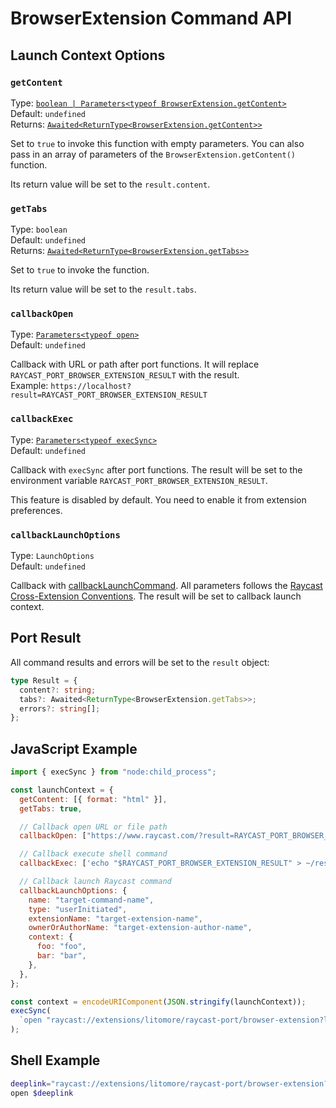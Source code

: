 # BrowserExtension Command API

## Launch Context Options

### `getContent`

Type: [`boolean | Parameters<typeof BrowserExtension.getContent>`](https://developers.raycast.com/api-reference/browser-extension#browserextension.getcontent)\
Default: `undefined`\
Returns: [`Awaited<ReturnType<BrowserExtension.getContent>>`](https://developers.raycast.com/api-reference/browser-extension#browserextension.getcontent)

Set to `true` to invoke this function with empty parameters. You can also pass in an array of parameters of the `BrowserExtension.getContent()` function.

Its return value will be set to the `result.content`.

### `getTabs`

Type: `boolean`\
Default: `undefined`\
Returns: [`Awaited<ReturnType<BrowserExtension.getTabs>>`](https://developers.raycast.com/api-reference/browser-extension#browserextension.gettabs)

Set to `true` to invoke the function.

Its return value will be set to the `result.tabs`.

### `callbackOpen`

Type: [`Parameters<typeof open>`](https://developers.raycast.com/api-reference/utilities#open)\
Default: `undefined`

Callback with URL or path after port functions. It will replace `RAYCAST_PORT_BROWSER_EXTENSION_RESULT` with the result.\
Example: `https://localhost?result=RAYCAST_PORT_BROWSER_EXTENSION_RESULT`

### `callbackExec`

Type: [`Parameters<typeof execSync>`](https://nodejs.org/api/child_process.html#child_processexecsynccommand-options)\
Default: `undefined`

Callback with `execSync` after port functions. The result will be set to the environment variable `RAYCAST_PORT_BROWSER_EXTENSION_RESULT`.

This feature is disabled by default. You need to enable it from extension preferences.

### `callbackLaunchOptions`

Type: `LaunchOptions`\
Default: `undefined`

Callback with [callbackLaunchCommand](https://github.com/LitoMore/raycast-cross-extension-conventions#callbacklaunchcommandoptions-payload).
All parameters follows the [Raycast Cross-Extension Conventions][raycast-cross-extension-link].
The result will be set to callback launch context.

## Port Result

All command results and errors will be set to the `result` object:

```typescript
type Result = {
  content?: string;
  tabs?: Awaited<ReturnType<BrowserExtension.getTabs>>;
  errors?: string[];
};
```

## JavaScript Example

```javascript
import { execSync } from "node:child_process";

const launchContext = {
  getContent: [{ format: "html" }],
  getTabs: true,

  // Callback open URL or file path
  callbackOpen: ["https://www.raycast.com/?result=RAYCAST_PORT_BROWSER_EXTENSION_RESULT", "com.google.Chrome"],

  // Callback execute shell command
  callbackExec: ['echo "$RAYCAST_PORT_BROWSER_EXTENSION_RESULT" > ~/result.txt', { shell: true }],

  // Callback launch Raycast command
  callbackLaunchOptions: {
    name: "target-command-name",
    type: "userInitiated",
    extensionName: "target-extension-name",
    ownerOrAuthorName: "target-extension-author-name",
    context: {
      foo: "foo",
      bar: "bar",
    },
  },
};

const context = encodeURIComponent(JSON.stringify(launchContext));
execSync(
  `open "raycast://extensions/litomore/raycast-port/browser-extension?launchType=background&context=${context}"`,
);
```

## Shell Example

```bash
deeplink="raycast://extensions/litomore/raycast-port/browser-extension?launchType=background&context=$(jq -rR @uri <<< '{"getContent": true, "callbackOpen": ["https://example.com/?result=RAYCAST_PORT_BROWSER_EXTENSION_RESULT"]}')"
open $deeplink
```

[raycast-cross-extension-badge]: https://shields.io/badge/Raycast-Cross--Extension-eee?labelColor=FF6363&logo=raycast&logoColor=fff&style=flat-square
[raycast-cross-extension-link]: https://github.com/LitoMore/raycast-cross-extension-conventions
